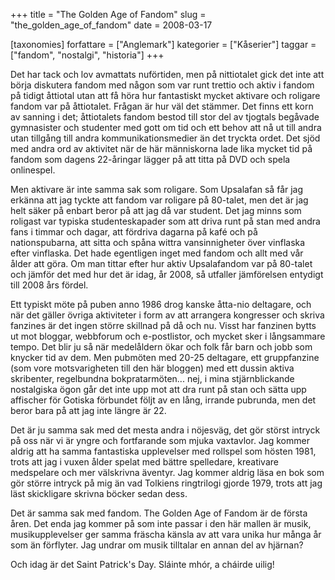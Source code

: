 +++
title = "The Golden Age of Fandom"
slug = "the_golden_age_of_fandom"
date = 2008-03-17

[taxonomies]
forfattare = ["Anglemark"]
kategorier = ["Kåserier"]
taggar = ["fandom", "nostalgi", "historia"]
+++

Det har tack och lov avmattats nuförtiden, men på nittiotalet gick det inte att börja diskutera fandom med någon som var runt trettio och aktiv i fandom på tidigt åttiotal utan att få höra hur fantastiskt mycket aktivare och roligare fandom var på åttiotalet. Frågan är hur väl det stämmer. Det finns ett korn av sanning i det; åttiotalets fandom bestod till stor del av tjogtals begåvade gymnasister och studenter med gott om tid och ett behov att nå ut till andra utan tillgång till andra kommunikationsmedier än det tryckta ordet. Det sjöd med andra ord av aktivitet när de här människorna lade lika mycket tid på fandom som dagens 22-åringar lägger på att titta på DVD och spela onlinespel.

Men aktivare är inte samma sak som roligare. Som Upsalafan så får jag erkänna att jag tyckte att fandom var roligare på 80-talet, men det är jag helt säker på enbart beror på att jag då var student. Det jag minns som roligast var typiska studenteskapader som att driva runt på stan med andra fans i timmar och dagar, att fördriva dagarna på kafé och på nationspubarna, att sitta och spåna wittra vansinnigheter över vinflaska efter vinflaska. Det hade egentligen inget med fandom och allt med vår ålder att göra. Om man tittar efter hur aktiv Upsalafandom var på 80-talet och jämför det med hur det är idag, år 2008, så utfaller jämförelsen entydigt till 2008 års fördel.

Ett typiskt möte på puben anno 1986 drog kanske åtta-nio deltagare, och när det gäller övriga aktiviteter i form av att arrangera kongresser och skriva fanzines är det ingen större skillnad på då och nu. Visst har fanzinen bytts ut mot bloggar, webbforum och e-postlistor, och mycket sker i långsammare tempo. Det blir ju så när medelåldern ökar och folk får barn och jobb som knycker tid av dem. Men pubmöten med 20-25 deltagare, ett gruppfanzine (som vore motsvarigheten till den här bloggen) med ett dussin aktiva skribenter, regelbundna bokpratarmöten... nej, i mina stjärnblickande nostalgiska ögon går det inte upp mot att dra runt på stan och sätta upp affischer för Gotiska förbundet följt av en lång, irrande pubrunda, men det beror bara på att jag inte längre är 22.

Det är ju samma sak med det mesta andra i nöjesväg, det gör störst intryck på oss när vi är yngre och fortfarande som mjuka vaxtavlor. Jag kommer aldrig att ha samma fantastiska upplevelser med rollspel som hösten 1981, trots att jag i vuxen ålder spelat med bättre spelledare, kreativare medspelare och mer välskrivna äventyr. Jag kommer aldrig läsa en bok som gör större intryck på mig än vad Tolkiens ringtrilogi gjorde 1979, trots att jag läst skickligare skrivna böcker sedan dess.

Det är samma sak med fandom. The Golden Age of Fandom är de första åren. Det enda jag kommer på som inte passar i den här mallen är musik, musikupplevelser ger samma fräscha känsla av att vara unika hur många år som än förflyter. Jag undrar om musik tilltalar en annan del av hjärnan?

Och idag är det Saint Patrick's Day. Sláinte mhór, a cháirde uilig!
